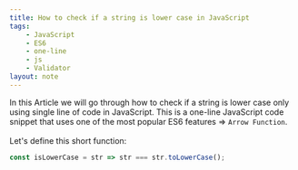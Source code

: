 ```yaml
---
title: How to check if a string is lower case in JavaScript
tags:
    - JavaScript
    - ES6
    - one-line
    - js
    - Validator
layout: note
---
```




In this Article we will go through how to check if a string is lower case only using single line of code in JavaScript.
This is a one-line JavaScript code snippet that uses one of the most popular ES6 features => `Arrow Function`.
<br/>
<br/>
Let's define this short function:

```js {.wrap}
const isLowerCase = str => str === str.toLowerCase();
```